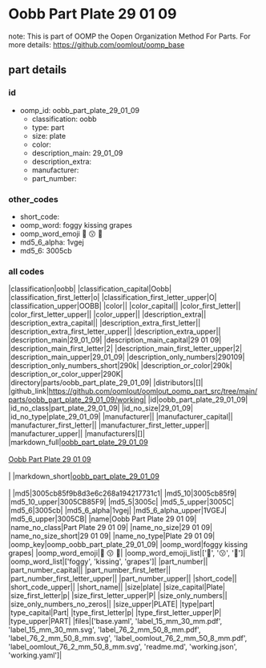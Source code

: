 # Oobb Part Plate 29 01 09  

note: This is part of OOMP the Oopen Organization Method For Parts. For more details: https://github.com/oomlout/oomp_base

##  part details





### id
* oomp_id: oobb_part_plate_29_01_09
  * classification: oobb
  * type: part
  * size: plate
  * color: 
  * description_main: 29_01_09
  * description_extra: 
  * manufacturer: 
  * part_number: 

### other_codes
* short_code: 
* oomp_word: foggy kissing grapes
* oomp_word_emoji :foggy: :kissing: :grapes:
* md5_6_alpha: 1vgej
* md5_6: 3005cb

### all codes 
|classification|oobb|
|classification_capital|Oobb|
|classification_first_letter|o|
|classification_first_letter_upper|O|
|classification_upper|OOBB|
|color||
|color_capital||
|color_first_letter||
|color_first_letter_upper||
|color_upper||
|description_extra||
|description_extra_capital||
|description_extra_first_letter||
|description_extra_first_letter_upper||
|description_extra_upper||
|description_main|29_01_09|
|description_main_capital|29 01 09|
|description_main_first_letter|2|
|description_main_first_letter_upper|2|
|description_main_upper|29_01_09|
|description_only_numbers|290109|
|description_only_numbers_short|290k|
|description_or_color|290k|
|description_or_color_upper|290K|
|directory|parts/oobb_part_plate_29_01_09|
|distributors|[]|
|github_link|https://github.com/oomlout/oomlout_oomp_part_src/tree/main/parts/oobb_part_plate_29_01_09/working|
|id|oobb_part_plate_29_01_09|
|id_no_class|part_plate_29_01_09|
|id_no_size|29_01_09|
|id_no_type|plate_29_01_09|
|manufacturer||
|manufacturer_capital||
|manufacturer_first_letter||
|manufacturer_first_letter_upper||
|manufacturer_upper||
|manufacturers|[]|
|markdown_full|[oobb_part_plate_29_01_09](https://github.com/oomlout/oomlout_oomp_part_src/tree/main/parts/oobb_part_plate_29_01_09/working)<br>[](https://github.com/oomlout/oomlout_oomp_part_src/tree/main/parts/oobb_part_plate_29_01_09/working)<br>[Oobb Part Plate 29 01 09](https://github.com/oomlout/oomlout_oomp_part_src/tree/main/parts/oobb_part_plate_29_01_09/working)<br><br>|
|markdown_short|[oobb_part_plate_29_01_09](https://github.com/oomlout/oomlout_oomp_part_src/tree/main/parts/oobb_part_plate_29_01_09/working)<br><br>|
|md5|3005cb85f9b8d3e6c268a194217731c1|
|md5_10|3005cb85f9|
|md5_10_upper|3005CB85F9|
|md5_5|3005c|
|md5_5_upper|3005C|
|md5_6|3005cb|
|md5_6_alpha|1vgej|
|md5_6_alpha_upper|1VGEJ|
|md5_6_upper|3005CB|
|name|Oobb Part Plate 29 01 09|
|name_no_class|Part Plate 29 01 09|
|name_no_size|29 01 09|
|name_no_size_short|29 01 09|
|name_no_type|Plate 29 01 09|
|oomp_key|oomp_oobb_part_plate_29_01_09|
|oomp_word|foggy kissing grapes|
|oomp_word_emoji|:foggy: :kissing: :grapes:|
|oomp_word_emoji_list|[':foggy:', ':kissing:', ':grapes:']|
|oomp_word_list|['foggy', 'kissing', 'grapes']|
|part_number||
|part_number_capital||
|part_number_first_letter||
|part_number_first_letter_upper||
|part_number_upper||
|short_code||
|short_code_upper||
|short_name||
|size|plate|
|size_capital|Plate|
|size_first_letter|p|
|size_first_letter_upper|P|
|size_only_numbers||
|size_only_numbers_no_zeros||
|size_upper|PLATE|
|type|part|
|type_capital|Part|
|type_first_letter|p|
|type_first_letter_upper|P|
|type_upper|PART|
|files|['base.yaml', 'label_15_mm_30_mm.pdf', 'label_15_mm_30_mm.svg', 'label_76_2_mm_50_8_mm.pdf', 'label_76_2_mm_50_8_mm.svg', 'label_oomlout_76_2_mm_50_8_mm.pdf', 'label_oomlout_76_2_mm_50_8_mm.svg', 'readme.md', 'working.json', 'working.yaml']|
